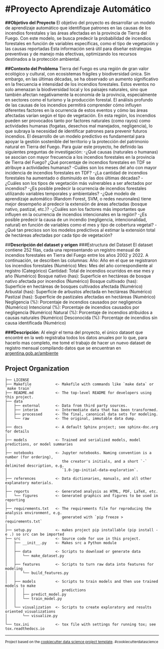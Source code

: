 #Proyecto Aprendizaje Automático
==============================

**##Objetivo del Proyecto**
El objetivo del proyecto es desarrollar un modelo de aprendizaje automático que
identifique patrones en las causas de los incendios forestales y las áreas afectadas en la
provincia de Tierra del Fuego. Con este modelo, se busca predecir la probabilidad de
incendios forestales en función de variables específicas, como el tipo de vegetación y las
causas reportadas Esta información será útil para diseñar estrategias preventivas y de
manejo más efectivas, optimizando los recursos destinados a la protección ambiental.

**##Contexto del Problema**
Tierra del Fuego es una región de gran valor ecológico y cultural, con ecosistemas frágiles
y biodiversidad única. Sin embargo, en las últimas décadas, se ha observado un aumento
significativo en la frecuencia e intensidad de los incendios forestales. Estos eventos no
solo amenazan la biodiversidad local y los paisajes naturales, sino que también afectan
negativamente la economía de la provincia, especialmente en sectores como el turismo y
la producción forestal.
El análisis profundo de las causas de los incendios permitirá comprender cómo influyen
diferentes factores en la ocurrencia de estos eventos y cómo las áreas afectadas varían
según el tipo de vegetación. En esta región, los incendios pueden ser provocados tanto
por factores naturales (como rayos) como actividades humanas (fogatas, desechos mal
manejados, negligencia), lo que subraya la necesidad de identificar patrones para
prevenir futuros incendios.
El desarrollo de un modelo predictivo es fundamental para apoyar la gestión sostenible
del territorio y la protección del patrimonio natural en Tierra del Fuego.
Para guiar este proyecto, he definido las siguientes preguntas de investigación:
-¿Qué causas (naturales o humanas) se asocian con mayor frecuencia a los incendios forestales en la provincia de Tierra del Fuego? ¿Qué porcentaje de incendios forestales en TDF se atribuye a actividades humanas?
-Cuáles son los meses del año con mayor incidencia de incendios forestales en TDF?
-¿La cantidad de incendios forestales ha aumentado o disminuido en las dos últimas décadas?
-¿Cuáles son los tipos de vegetación más vulnerables a ser afectados por
incendios?
-¿Es posible predecir la ocurrencia de incendios forestales utilizando variables temporales y ambientales?
-¿Qué modelo de aprendizaje automático (Random Forest, SVM, o redes neuronales) tiene mejor desempeño al predecir la extensión de áreas afectadas (bosque nativo, pastizal, etc.)?
-¿Cuáles son los factores más importantes que influyen en la ocurrencia de incendios intencionales en la región?
-¿Es posible predecir la causa de un incendio (negligencia, intencionalidad, natural) en función de variables como el mes y tipo de cobertura vegetal?
-¿Qué tan precisos son los modelos predictivos al estimar la extensión total de hectáreas afectadas por cada tipo de vegetación?

##**Descripción del dataset y origen** 
###Estructura del Dataset
El dataset contiene 252 filas, cada una representando un registro mensual de incendios forestales en Tierra del Fuego entre los años 2002 y 2022. A continuación, se describen las columnas:
Año: Año en el que se registraron los incendios forestales (Numérico)
Mes: Mes del año correspondiente al registro (Categórico)
Cantidad: Total de incendios ocurridos en ese mes y año (Numérico)
Bosque nativo (has): Superficie en hectáreas de bosque nativo afectada por incendios (Numérico)
Bosque cultivado (has): Superficie en hectáreas de bosques cultivados afectada (Numérico)
Arbustal (has): Superficie de arbustos afectada en hectáreas (Numérico)
Pastizal (has): Superficie de pastizales afectadas en hectáreas (Numérico)
Negligencia (%): Porcentaje de incendios causados por negligencia (Numérico)
Intencional (%): Porcentaje de incendios causados por negligencia (Numérico)
Natural (%): Porcentaje de incendios atribuidos a causas naturales (Numérico)
Desconocida (%): Porcentaje de incendios sin causa identificada (Numérico)

**###Descripción**: Al elegir el tema del proyecto, el único dataset que encontré en la web registraba todos los datos anuales por lo que, para hacerlo mas completo, me tomé el trabajo de hacer un nuevo dataset de registro mensual compilando datos que se encuentran en [argentina.gob.ar/ambiente](https://www.argentina.gob.ar/ambiente/bosques/estadistica-forestal)

Project Organization
------------

    ├── LICENSE
    ├── Makefile           <- Makefile with commands like `make data` or `make train`
    ├── README.md          <- The top-level README for developers using this project.
    ├── data
    │   ├── external       <- Data from third party sources.
    │   ├── interim        <- Intermediate data that has been transformed.
    │   ├── processed      <- The final, canonical data sets for modeling.
    │   └── raw            <- The original, immutable data dump.
    │
    ├── docs               <- A default Sphinx project; see sphinx-doc.org for details
    │
    ├── models             <- Trained and serialized models, model predictions, or model summaries
    │
    ├── notebooks          <- Jupyter notebooks. Naming convention is a number (for ordering),
    │                         the creator's initials, and a short `-` delimited description, e.g.
    │                         `1.0-jqp-initial-data-exploration`.
    │
    ├── references         <- Data dictionaries, manuals, and all other explanatory materials.
    │
    ├── reports            <- Generated analysis as HTML, PDF, LaTeX, etc.
    │   └── figures        <- Generated graphics and figures to be used in reporting
    │
    ├── requirements.txt   <- The requirements file for reproducing the analysis environment, e.g.
    │                         generated with `pip freeze > requirements.txt`
    │
    ├── setup.py           <- makes project pip installable (pip install -e .) so src can be imported
    ├── src                <- Source code for use in this project.
    │   ├── __init__.py    <- Makes src a Python module
    │   │
    │   ├── data           <- Scripts to download or generate data
    │   │   └── make_dataset.py
    │   │
    │   ├── features       <- Scripts to turn raw data into features for modeling
    │   │   └── build_features.py
    │   │
    │   ├── models         <- Scripts to train models and then use trained models to make
    │   │   │                 predictions
    │   │   ├── predict_model.py
    │   │   └── train_model.py
    │   │
    │   └── visualization  <- Scripts to create exploratory and results oriented visualizations
    │       └── visualize.py
    │
    └── tox.ini            <- tox file with settings for running tox; see tox.readthedocs.io


--------

<p><small>Project based on the <a target="_blank" href="https://drivendata.github.io/cookiecutter-data-science/">cookiecutter data science project template</a>. #cookiecutterdatascience</small></p>
